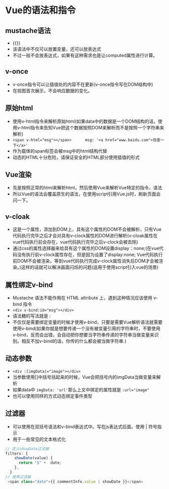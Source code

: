 # Vue的语法和指令

## mustache语法

* {{}}
* 该语法中不仅可以放置变量，还可以放表达式
* 不过一般不会放表达式，如果有这种需求也是让computed属性进行计算。

## v-once

* v-once指令可以让插值处的内容不在更新(v-once指令写在DOM结构中)
* 在视图首次展示，不会响应数据的变化。

## 原始html

* 使用v-html指令来解析原始html(如果data中的数据是一个DOM结构的话，使用v-html指令来告知Vue把这个数据按照DOM来解析而不是按照一个字符串来解析)
* ```<span v-html="msg"></span>      msg: '<a href="www.baidu.com">百度一下</a>'```
* 作为载体的span标签会被msg中的html结构代替
* 动态的HTML十分危险，请保证安全的HTML部分使用插值的形式

## Vue渲染

* 先是按照正常的html来解析html，然后使用Vue来解析Vue特定的指令，语法
* 所以Vue的语法会覆盖原生的语法，在使用script引用Vue.js时，刷新页面会闪一下。

## v-cloak

* 这是一个属性，添加到DOM上，具有这个属性的DOM不会被解析，只有Vue代码执行完毕之后才会对具有v-clock属性的DOM进行解析(v-cloak属性在vue代码执行前会存在，vue代码执行完毕之后v-clock会被去除)
* 通过css的属性选择器来给具有这个属性的DOM设置display：none;(在vue代码没有执行前v-clock属性存在，但是因为设置了display:none; Vue代码执行前DOM不会被渲染，等到vue代码执行完成v-clock属性消失后DOM才会被渲染。)这样的话就可以解决画面闪烁的问题(适用于使用script引入vue的场景)

## 属性绑定v-bind

* Mustache 语法不能作用在 HTML attribute 上，遇到这种情况应该使用 v-bind 指令
* ```<div v-bind:id="msg"></div>```
* 语法糖的写法就是 :
* 不仅仅是需要绑定变量的时候才使用v-bind，只要是需要Vue解析语法就需要使用v-bind(如果你就是想要传递一个没有被变量引用的字符串时，不要使用v-bind，反而会出错，会自动把你想要当字符串传递的字符串当做变量来识别。相反不加v-bind的话，你传的什么都会被当做字符串.)

## 动态参数

* ```<div :[imgData]="image"></div>```
* 当参数使用[]中括号括起来的时候，Vue会把括号内的imgData当做变量来解析
* 如果data中 ```imgData: 'url'```那么上文中绑定的属性就是 ```:url="image"```
* 也可以使用同样的方式动态绑定事件类型

## 过滤器

* 可以使用在双括号语法和v-bind表达式中。写在js表达式后面。使用 | 符号指示
* 用于一些常见的文本格式化

```js
// 定义showDate过滤器
filters: {
    showDate(value) {
      return "$" +  date;
    },
  }
// 使用过滤器
 <span class="date">{{ commentInfo.value | showDate }}</span>
```